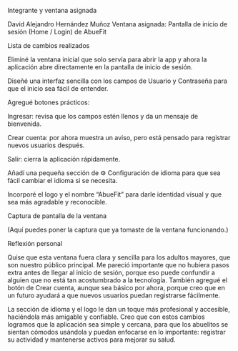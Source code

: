 Integrante y ventana asignada

David Alejandro Hernández Muñoz
Ventana asignada: Pantalla de inicio de sesión (Home / Login) de AbueFit

Lista de cambios realizados

Eliminé la ventana inicial que solo servía para abrir la app y ahora la aplicación abre directamente en la pantalla de inicio de sesión.

Diseñé una interfaz sencilla con los campos de Usuario y Contraseña para que el inicio sea fácil de entender.

Agregué botones prácticos:

Ingresar: revisa que los campos estén llenos y da un mensaje de bienvenida.

Crear cuenta: por ahora muestra un aviso, pero está pensado para registrar nuevos usuarios después.

Salir: cierra la aplicación rápidamente.

Añadí una pequeña sección de ⚙ Configuración de idioma para que sea fácil cambiar el idioma si se necesita.

Incorporé el logo y el nombre “AbueFit” para darle identidad visual y que sea más agradable y reconocible.

Captura de pantalla de la ventana

(Aquí puedes poner la captura que ya tomaste de la ventana funcionando.)

Reflexión personal

Quise que esta ventana fuera clara y sencilla para los adultos mayores, que son nuestro público principal.
Me pareció importante que no hubiera pasos extra antes de llegar al inicio de sesión, porque eso puede confundir a alguien que no está tan acostumbrado a la tecnología. También agregué el botón de Crear cuenta, aunque sea básico por ahora, porque creo que en un futuro ayudará a que nuevos usuarios puedan registrarse fácilmente.

La sección de idioma y el logo le dan un toque más profesional y accesible, haciéndola más amigable y confiable.
Creo que con estos cambios logramos que la aplicación sea simple y cercana, para que los abuelitos se sientan cómodos usándola y puedan enfocarse en lo importante: registrar su actividad y mantenerse activos para mejorar su salud.


